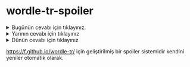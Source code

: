# wordle-tr-spoiler

<details>
  <summary>Bugünün cevabı için tıklayınız.</summary>
  <br>
    <b> kargo </b>
</details>

<details>
  <summary>Yarının cevabı için tıklayınız</summary>
  <br>
   <b> barem </b>
</details>

<details>
  <summary>Dünün cevabı için tıklayınız </summary>
  <br>
  <b> güdük </b>
</details>

https://f.github.io/wordle-tr/ için geliştirilmiş bir spoiler sistemidir kendini yeniler otomatik olarak.


